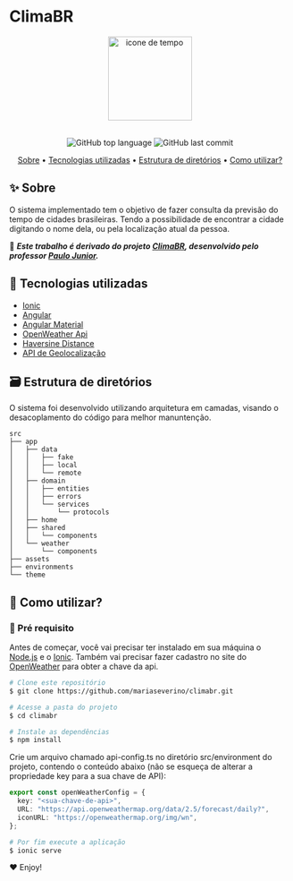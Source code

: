 # ClimaBR

<div align="center">
<img alt="icone de tempo" src="src/assets/icon/favicon.png" width="150px">
</div>
<br>

<div align="center">
  <p>
    <img alt="GitHub top language" src="https://img.shields.io/github/languages/top/mariaseverino/climabr?color=6799EA&logoColor=6799EA&style=for-the-badge">
    <img alt="GitHub last commit" src="https://img.shields.io/github/last-commit/mariaseverino/climabr?color=6799EA&logoColor=6799EA&style=for-the-badge">
  </p>
</div>

<p align="center">
 <a href="Sobre">Sobre</a> •
 <a href="Tecnologias utilizadas">Tecnologias utilizadas</a> •
 <a href="Estrutura de Diretorios">Estrutura de diretórios</a> •
 <a href="Como utilizar?">Como utilizar?</a>
</p>

## ✨ Sobre

O sistema implementado tem o objetivo de fazer consulta da previsão do tempo de cidades brasileiras. Tendo a possibilidade de encontrar a cidade digitando o nome dela, ou pela localização atual da pessoa.

📌 **_Este trabalho é derivado do projeto [ClimaBR](https://github.com/ufla-gcc132/climabr), desenvolvido pelo professor [Paulo Junior](https://github.com/paulojunior-ufla)._**

## 🚀 Tecnologias utilizadas

- [Ionic](https://ionicframework.com/)
- [Angular](https://angular.io/)
- [Angular Material](https://material.angular.io/)
- [OpenWeather Api](https://openweathermap.org/api)
- [Haversine Distance](https://github.com/dcousens/haversine-distance)
- [API de Geolocalização](https://github.com/ng-web-apis/geolocation)

## 🗃️ Estrutura de diretórios

O sistema foi desenvolvido utilizando arquitetura em camadas, visando o desacoplamento do código para melhor manuntenção.

```
src
├── app
│   ├── data
│   │   ├── fake
│   │   ├── local
│   │   └── remote
│   ├── domain
│   │   ├── entities
│   │   ├── errors
│   │   └── services
│   │       └── protocols
│   ├── home
│   ├── shared
│   │   └── components
│   └── weather
│       └── components
├── assets
├── environments
└── theme
```

## 🤔 Como utilizar?

### 🚨 Pré requisito

Antes de começar, você vai precisar ter instalado em sua máquina o [Node.js](https://nodejs.org/) e o [Ionic](https://ionicframework.com/). Também vai precisar fazer cadastro no site do [OpenWeather](https://openweathermap.org/api) para obter a chave da api.

```bash
# Clone este repositório
$ git clone https://github.com/mariaseverino/climabr.git

# Acesse a pasta do projeto
$ cd climabr

# Instale as dependências
$ npm install
```

Crie um arquivo chamado api-config.ts no diretório src/environment do projeto, contendo o conteúdo abaixo (não se esqueça de alterar a propriedade key para a sua chave de API):

```ts
export const openWeatherConfig = {
  key: "<sua-chave-de-api>",
  URL: "https://api.openweathermap.org/data/2.5/forecast/daily?",
  iconURL: "https://openweathermap.org/img/wn",
};
```

```bash
# Por fim execute a aplicação
$ ionic serve
```

♥ Enjoy!
